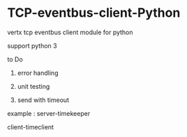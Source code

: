 # TCP-eventbus-client-Python
vertx tcp eventbus client module for python

support  python 3

to Do

1) error handling 

2) unit testing

3) send with timeout

example : 
server-timekeeper 

client-timeclient


